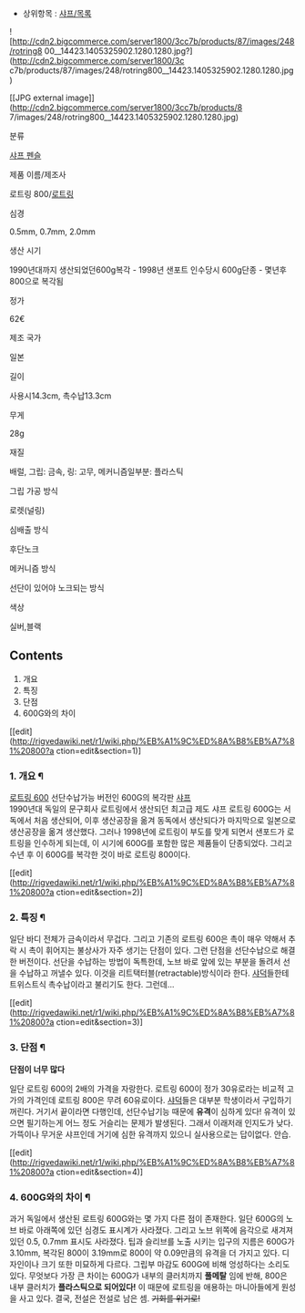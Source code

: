   * 상위항목 : [샤프/목록](%EC%83%A4%ED%94%84/%EB%AA%A9%EB%A1%9D.md)  

![http://cdn2.bigcommerce.com/server1800/3cc7b/products/87/images/248/rotring8
00__14423.1405325902.1280.1280.jpg?](http://cdn2.bigcommerce.com/server1800/3c
c7b/products/87/images/248/rotring800__14423.1405325902.1280.1280.jpg)

[[JPG external image]](http://cdn2.bigcommerce.com/server1800/3cc7b/products/8
7/images/248/rotring800__14423.1405325902.1280.1280.jpg)

분류

[샤프 펜슬](%EC%83%A4%ED%94%84%20%ED%8E%9C%EC%8A%AC.md)

제품 이름/제조사

로트링 800/[로트링](%EB%A1%9C%ED%8A%B8%EB%A7%81.md)

심경

0.5mm, 0.7mm, 2.0mm

생산 시기

1990년대까지 생산되었던600g복각 - 1998년 샌포트 인수당시 600g단종 - 몇년후 800으로 복각됨

정가

62€

제조 국가

일본

길이

사용시14.3cm, 촉수납13.3cm

무게

28g

재질

배럴, 그립: 금속, 링: 고무, 메커니즘일부분: 플라스틱

그립 가공 방식

로렛(널링)

심배출 방식

후단노크

메커니즘 방식

선단이 있어야 노크되는 방식

색상

실버,블랙

  

## Contents

    

1. 개요 
2. 특징 
3. 단점 
4. 600G와의 차이 

[[edit](http://rigvedawiki.net/r1/wiki.php/%EB%A1%9C%ED%8A%B8%EB%A7%81%20800?a
ction=edit&section=1)]

### 1. 개요 ¶

[로트링 600](%EB%A1%9C%ED%8A%B8%EB%A7%81%20600.md) 선단수납가능 버전인 600G의 복각판
[샤프](%EC%83%A4%ED%94%84.md)  
1990년대 독일의 문구회사 로트링에서 생산되던 최고급 제도 샤프 로트링 600G는 서독에서 처음 생산되어, 이후 생산공장을 옮겨 동독에서
생산되다가 마지막으로 일본으로 생산공장을 옮겨 생산했다. 그러나 1998년에 로트링이 부도를 맞게 되면서 샌포드가 로트링을 인수하게 되는데,
이 시기에 600G를 포함한 많은 제품들이 단종되었다. 그리고 수년 후 이 600G를 복각한 것이 바로 로트링 800이다.

  

[[edit](http://rigvedawiki.net/r1/wiki.php/%EB%A1%9C%ED%8A%B8%EB%A7%81%20800?a
ction=edit&section=2)]

### 2. 특징 ¶

일단 바디 전체가 금속이라서 무겁다. 그리고 기존의 로트링 600은 촉이 매우 약해서 추락 시 촉이 휘어지는 불상사가 자주 생기는 단점이
있다. 그런 단점을 선단수납으로 해결한 버전이다. 선단을 수납하는 방법이 독특한데, 노브 바로 앞에 있는 부분을 돌려서 선을 수납하고 꺼낼수
있다. 이것을 리트택터블(retractable)방식이라 한다. [샤덕](%EC%83%A4%EB%8D%95.md)들한테 트위스트식
촉수납이라고 불리기도 한다. 그런데...

  

[[edit](http://rigvedawiki.net/r1/wiki.php/%EB%A1%9C%ED%8A%B8%EB%A7%81%20800?a
ction=edit&section=3)]

### 3. 단점 ¶

**단점이 너무 많다**

  

일단 로트링 600의 2배의 가격을 자랑한다. 로트링 600이 정가 30유로라는 비교적 고가의 가격인데 로트링 800은 무려 60유로이다.
[샤덕](%EC%83%A4%EB%8D%95.md)들은 대부분 학생이라서 구입하기 꺼린다. 거기서 끝이라면 다행인데, 선단수납기능 때문에
**유격**이 심하게 있다! 유격이 있으면 필기하는게 어느 정도 거슬리는 문제가 발생된다. 그래서 이래저래 인지도가 낮다. 가뜩이나 무거운
샤프인데 거기에 심한 유격까지 있으니 실사용으로는 답이없다. 안습.

  

[[edit](http://rigvedawiki.net/r1/wiki.php/%EB%A1%9C%ED%8A%B8%EB%A7%81%20800?a
ction=edit&section=4)]

### 4. 600G와의 차이 ¶

과거 독일에서 생산된 로트링 600G와는 몇 가지 다른 점이 존재한다. 일단 600G의 노브 바로 아래쪽에 있던 심경도 표시계가 사라졌다.
그리고 노브 위쪽에 음각으로 새겨져 있던 0.5, 0.7mm 표시도 사라졌다. 팁과 슬리브를 노출 시키는 입구의 지름은 600G가
3.10mm, 복각된 800이 3.19mm로 800이 약 0.09만큼의 유격을 더 가지고 있다. 디자인이나 크기 또한 미묘하게 다르다.
그립부 마감도 600G에 비해 엉성하다는 소리도 있다. 무엇보다 가장 큰 차이는 600G가 내부의 클러치까지 **풀메탈** 임에 반해,
800은 내부 클러치가 **플라스틱으로 되어있다!** 이 때문에 로트링을 애용하는 마니아들에게 원성을 사고 있다. 결국, 전설은 전설로 남은
셈. <del>기회를 위기로!</del>

